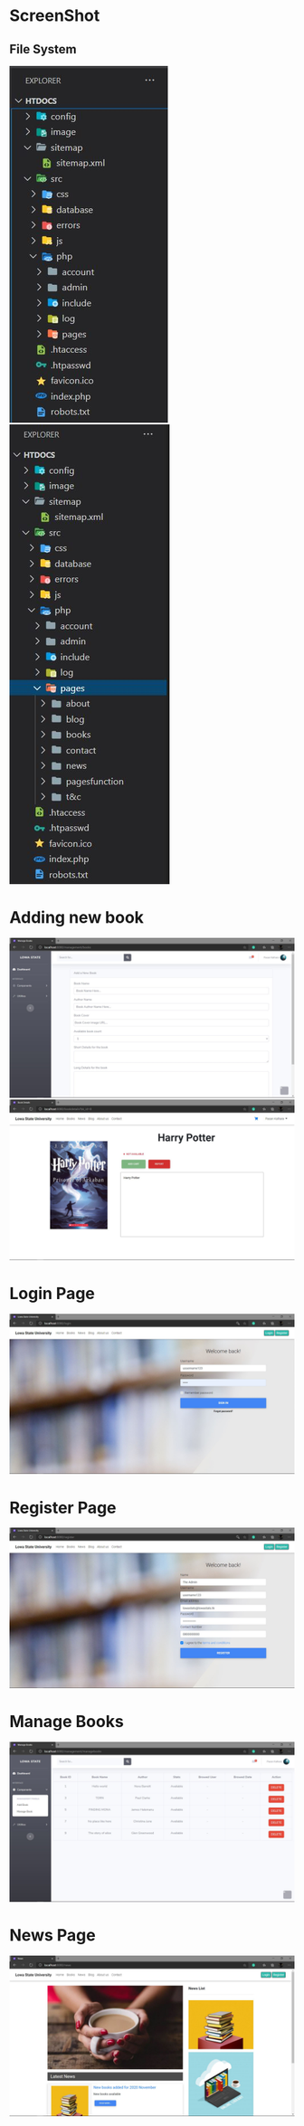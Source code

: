 # ScreenShot

## File System
![FileHandling](https://github.com/Nano-Labs-Developers/Library-Management-System/blob/main/ScreenShots/FileHandling.jpg) <br />
![FileHandling_2](https://github.com/Nano-Labs-Developers/Library-Management-System/blob/main/ScreenShots/FileHandling_2.jpg)
<br />

# Adding new book
![addbook](https://github.com/Nano-Labs-Developers/Library-Management-System/blob/main/ScreenShots/addbook.jpg)
![book_notavaila](https://github.com/Nano-Labs-Developers/Library-Management-System/blob/main/ScreenShots/book_notavaila.jpg)
<br />

# Login Page
![login_page](https://github.com/Nano-Labs-Developers/Library-Management-System/blob/main/ScreenShots/login_page.jpg)
<br />

# Register Page
![register_page](https://github.com/Nano-Labs-Developers/Library-Management-System/blob/main/ScreenShots/register_page.jpg)
<br />

# Manage Books
![manage book](https://github.com/Nano-Labs-Developers/Library-Management-System/blob/main/ScreenShots/manage_book.jpg)
<br />

# News Page
![news](https://github.com/Nano-Labs-Developers/Library-Management-System/blob/main/ScreenShots/news.jpg)
